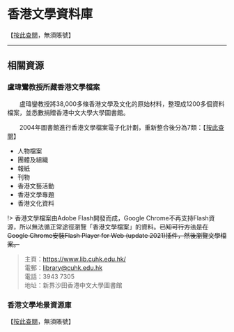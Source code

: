 # 香港文學資料庫

【[按此查閱](https://hklit-beta.lib.cuhk.edu.hk/ "香港文學資料庫測試版")，無須賬號】

---

## 相關資源
### 盧瑋鸞教授所藏香港文學檔案
　　盧瑋鑾教授將38,000多條香港文學及文化的原始材料，整理成1200多個資料檔案，並悉數捐贈香港中文大學大學圖書館。
  
　　2004年圖書館進行香港文學檔案電子化計劃，重新整合後分為7類：【[按此查閱](http://hklitpub.lib.cuhk.edu.hk/lovf/index.htm "香港文學檔案")】

- 人物檔案
- 團體及組織
- 報紙
- 刊物
- 香港文藝活動
- 香港文學專題
- 香港文化資料

!> 香港文學檔案由Adobe Flash開發而成，Google Chrome不再支持Flash資源，所以無法循正常途徑瀏覽「香港文學檔案」的資料。~~已知可行方法是在Google Chrome安裝Flash Player for Web (update 2021)插件，然後瀏覽文學檔案。~~

  
> 主頁：<https://www.lib.cuhk.edu.hk/>  
> 電郵：<library@cuhk.edu.hk>  
> 電話：3943 7305  
> 地址：新界沙田香港中文大學圖書館

### 香港文學地景資源庫
【[按此查閱](http://hkliteraryscenes.wikidot.com/start)，無須賬號】